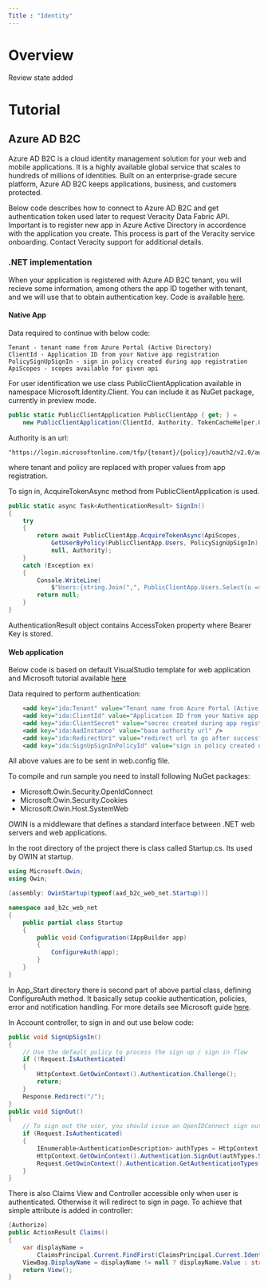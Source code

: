 ```yaml
---
Title : "Identity"
---
```

# Overview 
Review state added



# Tutorial


## Azure AD B2C
Azure AD B2C is a cloud identity management solution for your web and mobile applications. It is a highly available global service that scales to hundreds of millions of identities. Built on an enterprise-grade secure platform, Azure AD B2C keeps applications, business, and customers protected.

Below code describes how to connect to Azure AD B2C and get authentication token used later to request Veracity Data Fabric API. Important is to register new app in Azure Active Directory in accordence with the application you create. This process is part of the Veracity service onboarding. Contact Veracity support for additional details.


### .NET implementation
When your application is registered with Azure AD B2C tenant, you will recieve some information, among others the app ID together with tenant, and we will use that to obtain authentication key. Code is available [here](https://github.com/veracity/veracity-quickstart-samples/tree/master/101-identity/azure-ad-b2c/azure-ad-b2c-net).


#### Native App

Data required to continue with below code:
```
Tenant - tenant name from Azure Portal (Active Directory)
ClientId - Application ID from your Native app registration
PolicySignUpSignIn - sign in policy created during app registration
ApiScopes - scopes available for given api
```
For user identification we use class PublicClientApplication available in namespace Microsoft.Identity.Client.
You can include it as NuGet package, currently in preview mode.
```csharp
public static PublicClientApplication PublicClientApp { get; } =
    new PublicClientApplication(ClientId, Authority, TokenCacheHelper.GetUserCache());
```

Authority is an url:
```
"https://login.microsoftonline.com/tfp/{tenant}/{policy}/oauth2/v2.0/authorize";
```
where tenant and policy are replaced with proper values from app registration.

To sign in, AcquireTokenAsync method from PublicClientApplication is used.
```csharp
public static async Task<AuthenticationResult> SignIn()
{
    try
    {
        return await PublicClientApp.AcquireTokenAsync(ApiScopes,
            GetUserByPolicy(PublicClientApp.Users, PolicySignUpSignIn), UIBehavior.SelectAccount, string.Empty,
            null, Authority);
    }
    catch (Exception ex)
    {
        Console.WriteLine(
            $"Users:{string.Join(",", PublicClientApp.Users.Select(u => u.Identifier))}{Environment.NewLine}Error Acquiring Token:{Environment.NewLine}{ex}");
        return null;
    }
}
```

AuthenticationResult object contains AccessToken property where Bearer Key is stored.

#### Web application
Below code is based on default VisualStudio template for web application and Microsoft tutorial available [here](https://docs.microsoft.com/en-us/azure/active-directory-b2c/active-directory-b2c-devquickstarts-web-dotnet-susi)

Data required to perform authentication:
```xml
    <add key="ida:Tenant" value="Tenant name from Azure Portal (Active Directory)"/>
    <add key="ida:ClientId" value="Application ID from your Native app registration" />
    <add key="ida:ClientSecret" value="secrec created during app registration" />
    <add key="ida:AadInstance" value="base authority url" />
    <add key="ida:RedirectUri" value="redirect url to go after successfull authentication" />
    <add key="ida:SignUpSignInPolicyId" value="sign in policy created during app registration" />
```

All above values are to be sent in web.config file.

To compile and run sample you need to install following NuGet packages:
- Microsoft.Owin.Security.OpenIdConnect
- Microsoft.Owin.Security.Cookies
- Microsoft.Owin.Host.SystemWeb

OWIN is a middleware that defines a standard interface between .NET web servers and web applications.

In the root directory of the project there is class called Startup.cs. Its used by OWIN at startup.
```csharp
using Microsoft.Owin;
using Owin;

[assembly: OwinStartup(typeof(aad_b2c_web_net.Startup))]

namespace aad_b2c_web_net
{
    public partial class Startup
    {
        public void Configuration(IAppBuilder app)
        {
            ConfigureAuth(app);
        }
    }
}
```
In App_Start directory there is second part of above partial class, defining ConfigureAuth method.
It basically setup cookie authentication, policies, error and notification handling. For more details see Microsoft guide [here](https://docs.microsoft.com/en-us/azure/active-directory-b2c/active-directory-b2c-devquickstarts-web-dotnet-susi).

In Account controller, to sign in and out use below code:
```csharp
public void SignUpSignIn()
{
    // Use the default policy to process the sign up / sign in flow
    if (!Request.IsAuthenticated)
    {
        HttpContext.GetOwinContext().Authentication.Challenge();
        return;
    }
    Response.Redirect("/");
}
public void SignOut()
{
    // To sign out the user, you should issue an OpenIDConnect sign out request.
    if (Request.IsAuthenticated)
    {
        IEnumerable<AuthenticationDescription> authTypes = HttpContext.GetOwinContext().Authentication.GetAuthenticationTypes();
        HttpContext.GetOwinContext().Authentication.SignOut(authTypes.Select(t => t.AuthenticationType).ToArray());
        Request.GetOwinContext().Authentication.GetAuthenticationTypes();
    }
}
```

There is also Claims View and Controller accessible only when user is authenticated. Otherwise it will redirect to sign in page.
To achieve that simple attribute is added in controller:
```csharp
[Authorize]
public ActionResult Claims()
{
    var displayName =
        ClaimsPrincipal.Current.FindFirst(ClaimsPrincipal.Current.Identities.First().NameClaimType);
    ViewBag.DisplayName = displayName != null ? displayName.Value : string.Empty;
    return View();
}
```